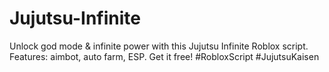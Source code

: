 # Jujutsu-Infinite
Unlock god mode &amp; infinite power with this Jujutsu Infinite Roblox script. Features: aimbot, auto farm, ESP. Get it free! #RobloxScript #JujutsuKaisen

